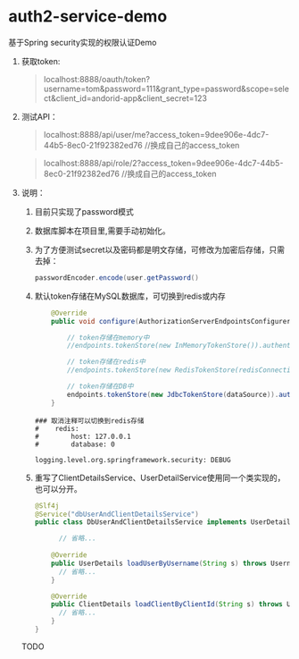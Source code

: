 # auth2-service-demo
基于Spring security实现的权限认证Demo
1. 获取token:

   > localhost:8888/oauth/token?username=tom&password=111&grant_type=password&scope=select&client_id=andorid-app&client_secret=123

2. 测试API：

   > localhost:8888/api/user/me?access_token=9dee906e-4dc7-44b5-8ec0-21f92382ed76 //换成自己的access_token

   > localhost:8888/api/role/2?access_token=9dee906e-4dc7-44b5-8ec0-21f92382ed76 //换成自己的access_token

3. 说明：

   1. 目前只实现了password模式

   2. 数据库脚本在项目里,需要手动初始化。

   3. 为了方便测试secret以及密码都是明文存储，可修改为加密后存储，只需去掉：

      ```java
      passwordEncoder.encode(user.getPassword()
      ```

   4. 默认token存储在MySQL数据库，可切换到redis或内存

      ```java
          @Override
          public void configure(AuthorizationServerEndpointsConfigurer endpoints) {
      
              // token存储在memory中
              //endpoints.tokenStore(new InMemoryTokenStore()).authenticationManager(authenticationManager).allowedTokenEndpointRequestMethods(HttpMethod.GET, HttpMethod.POST);
      
              // token存储在redis中
              //endpoints.tokenStore(new RedisTokenStore(redisConnectionFactory)).authenticationManager(authenticationManager).allowedTokenEndpointRequestMethods(HttpMethod.GET, HttpMethod.POST);
      
              // token存储在DB中
              endpoints.tokenStore(new JdbcTokenStore(dataSource)).authenticationManager(authenticationManager).allowedTokenEndpointRequestMethods(HttpMethod.GET, HttpMethod.POST);
          }
      
      ```

      ```
      ### 取消注释可以切换到redis存储
      #    redis:
      #        host: 127.0.0.1
      #        database: 0
      
      logging.level.org.springframework.security: DEBUG
      ```

      

   5. 重写了ClientDetailsService、UserDetailService使用同一个类实现的，也可以分开。

      ```java
      @Slf4j
      @Service("dbUserAndClientDetailsService")
      public class DbUserAndClientDetailsService implements UserDetailsService, ClientDetailsService {
      
          	// 省略...
          
          @Override
          public UserDetails loadUserByUsername(String s) throws UsernameNotFoundException {
      		// 省略...
          }
      
          @Override
          public ClientDetails loadClientByClientId(String s) throws UsernameNotFoundException {
      		// 省略...
          }
      }
      ```
   TODO 
 
